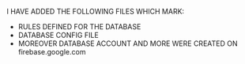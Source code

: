 I HAVE ADDED THE FOLLOWING FILES WHICH MARK:

- RULES DEFINED FOR THE DATABASE
- DATABASE CONFIG FILE
- MOREOVER DATABASE ACCOUNT AND MORE WERE CREATED ON firebase.google.com

